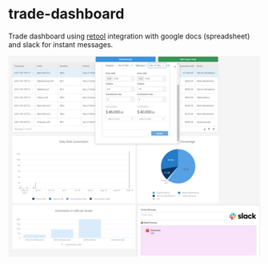 # trade-dashboard
Trade dashboard using [retool](https://retool.com/) integration with google docs (spreadsheet) and slack for instant messages.  


![Dashboard](./dashboard.png)